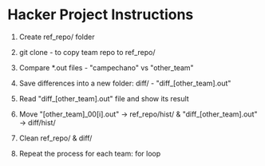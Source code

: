 # Hacker Project Instructions

1. Create ref_repo/ folder

2. git clone - to copy team repo to ref_repo/

3. Compare *.out files - "campechano" vs "other_team"

4. Save differences into a new folder: diff/ - "diff\_\[other_team].out"

5. Read "diff\_\[other_team].out" file and show its result

6. Move "\[other_team]_00\[i].out" -> ref\_repo/hist/ & "diff\_\[other_team].out" -> diff/hist/

7. Clean ref_repo/ & diff/

8. Repeat the process for each team: for loop
